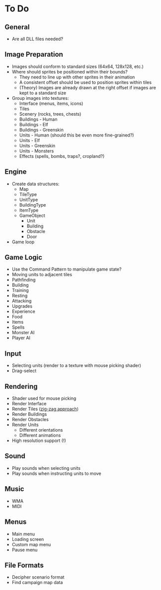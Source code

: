 # To Do

## General

 - Are all DLL files needed?

## Image Preparation

 - Images should conform to standard sizes (64x64, 128x128, etc.)
 - Where should sprites be positioned within their bounds?
    - They need to line up with other sprites in their animation
    - A consistent offset should be used to position sprites within tiles
    - (Theory) Images are already drawn at the right offset if images are kept to a standard size
 - Group images into textures:
    - Interface (menus, items, icons)
    - Tiles
    - Scenery (rocks, trees, chests)
    - Buildings - Human
    - Buildings - Elf
    - Buildings - Greenskin
    - Units - Human (should this be even more fine-grained?)
    - Units - Elf
    - Units - Greenskin
    - Units - Monsters
    - Effects (spells, bombs, traps?, cropland?)

## Engine

 - Create data structures:
    - Map
    - TileType
    - UnitType
    - BuildingType
    - ItemType
    - GameObject
        - Unit
        - Building
        - Obstacle
        - Door
 - Game loop

## Game Logic

 - Use the Command Pattern to manipulate game state?
 - Moving units to adjacent tiles
 - Pathfinding
 - Building
 - Training
 - Resting
 - Attacking
 - Upgrades
 - Experience
 - Food
 - Items
 - Spells
 - Monster AI
 - Player AI

## Input

 - Selecting units (render to a texture with mouse picking shader)
 - Drag-select

## Rendering

 - Shader used for mouse picking
 - Render Interface
 - Render Tiles ([zig-zag approach](/docs/MECHANICS.md))
 - Render Buildings
 - Render Obstacles
 - Render Units
    - Different orientations
    - Different animations
 - High resolution support (!)

## Sound

 - Play sounds when selecting units
 - Play sounds when instructing units to move

## Music

 - WMA
 - MIDI

## Menus

 - Main menu
 - Loading screen
 - Custom map menu
 - Pause menu

## File Formats

 - Decipher scenario format
 - Find campaign map data
